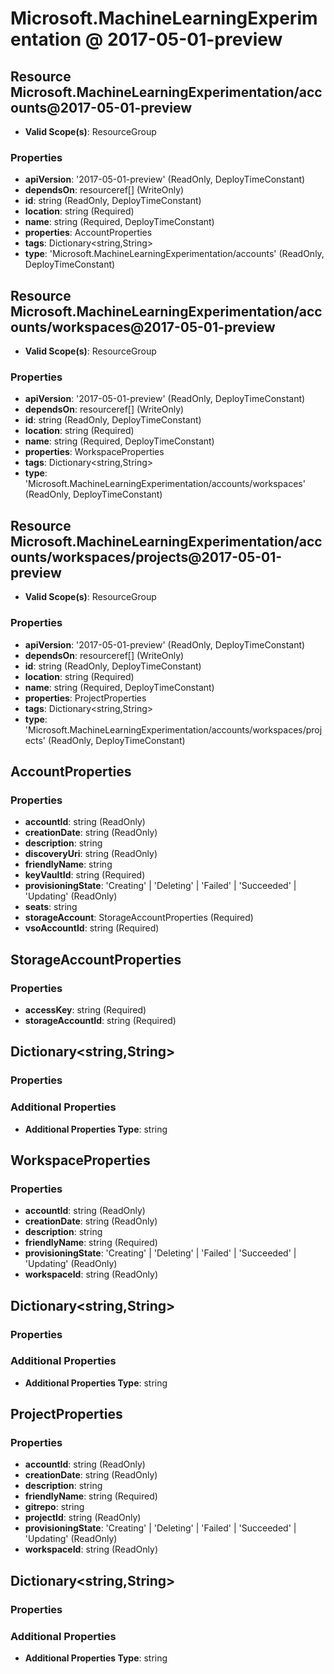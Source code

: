 # Microsoft.MachineLearningExperimentation @ 2017-05-01-preview

## Resource Microsoft.MachineLearningExperimentation/accounts@2017-05-01-preview
* **Valid Scope(s)**: ResourceGroup
### Properties
* **apiVersion**: '2017-05-01-preview' (ReadOnly, DeployTimeConstant)
* **dependsOn**: resourceref[] (WriteOnly)
* **id**: string (ReadOnly, DeployTimeConstant)
* **location**: string (Required)
* **name**: string (Required, DeployTimeConstant)
* **properties**: AccountProperties
* **tags**: Dictionary<string,String>
* **type**: 'Microsoft.MachineLearningExperimentation/accounts' (ReadOnly, DeployTimeConstant)

## Resource Microsoft.MachineLearningExperimentation/accounts/workspaces@2017-05-01-preview
* **Valid Scope(s)**: ResourceGroup
### Properties
* **apiVersion**: '2017-05-01-preview' (ReadOnly, DeployTimeConstant)
* **dependsOn**: resourceref[] (WriteOnly)
* **id**: string (ReadOnly, DeployTimeConstant)
* **location**: string (Required)
* **name**: string (Required, DeployTimeConstant)
* **properties**: WorkspaceProperties
* **tags**: Dictionary<string,String>
* **type**: 'Microsoft.MachineLearningExperimentation/accounts/workspaces' (ReadOnly, DeployTimeConstant)

## Resource Microsoft.MachineLearningExperimentation/accounts/workspaces/projects@2017-05-01-preview
* **Valid Scope(s)**: ResourceGroup
### Properties
* **apiVersion**: '2017-05-01-preview' (ReadOnly, DeployTimeConstant)
* **dependsOn**: resourceref[] (WriteOnly)
* **id**: string (ReadOnly, DeployTimeConstant)
* **location**: string (Required)
* **name**: string (Required, DeployTimeConstant)
* **properties**: ProjectProperties
* **tags**: Dictionary<string,String>
* **type**: 'Microsoft.MachineLearningExperimentation/accounts/workspaces/projects' (ReadOnly, DeployTimeConstant)

## AccountProperties
### Properties
* **accountId**: string (ReadOnly)
* **creationDate**: string (ReadOnly)
* **description**: string
* **discoveryUri**: string (ReadOnly)
* **friendlyName**: string
* **keyVaultId**: string (Required)
* **provisioningState**: 'Creating' | 'Deleting' | 'Failed' | 'Succeeded' | 'Updating' (ReadOnly)
* **seats**: string
* **storageAccount**: StorageAccountProperties (Required)
* **vsoAccountId**: string (Required)

## StorageAccountProperties
### Properties
* **accessKey**: string (Required)
* **storageAccountId**: string (Required)

## Dictionary<string,String>
### Properties
### Additional Properties
* **Additional Properties Type**: string

## WorkspaceProperties
### Properties
* **accountId**: string (ReadOnly)
* **creationDate**: string (ReadOnly)
* **description**: string
* **friendlyName**: string (Required)
* **provisioningState**: 'Creating' | 'Deleting' | 'Failed' | 'Succeeded' | 'Updating' (ReadOnly)
* **workspaceId**: string (ReadOnly)

## Dictionary<string,String>
### Properties
### Additional Properties
* **Additional Properties Type**: string

## ProjectProperties
### Properties
* **accountId**: string (ReadOnly)
* **creationDate**: string (ReadOnly)
* **description**: string
* **friendlyName**: string (Required)
* **gitrepo**: string
* **projectId**: string (ReadOnly)
* **provisioningState**: 'Creating' | 'Deleting' | 'Failed' | 'Succeeded' | 'Updating' (ReadOnly)
* **workspaceId**: string (ReadOnly)

## Dictionary<string,String>
### Properties
### Additional Properties
* **Additional Properties Type**: string

